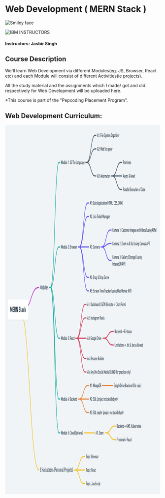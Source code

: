 # Web Development ( MERN Stack )

<img src="https://www.pepcoding.com/images/logo.png" alt="Smiley face" height="300" width="300">

![IBM](http://i.imgur.com/Qktqnu1.png) INSTRUCTORS
#### Instructors: Jasbir Singh

## Course Description
<p>We'll learn Web Development via different Modules(eg. JS, Browser, React etc) and each Module will consist of different Activities(ie projects).

All the study material and the assignments which I made/ got and did respectively for Web Development will be uploaded here.</p>

*This course is part of the "Pepcoding Placement Program".

## Web Development Curriculum:

<img src="raw/images/flow.png" alt="Smiley face" height="1200" width="1100">
